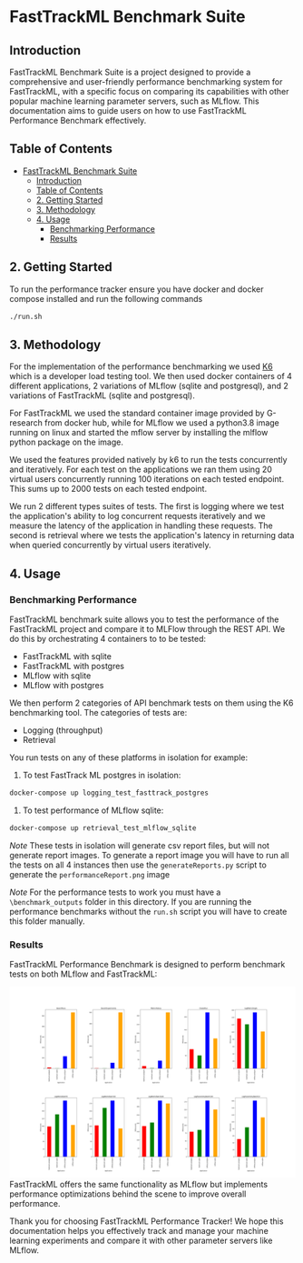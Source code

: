 # FastTrackML Benchmark Suite

## Introduction

FastTrackML Benchmark Suite is a project designed to provide a comprehensive and user-friendly performance benchmarking system for FastTrackML, with a specific focus on comparing its capabilities with other popular machine learning parameter servers, such as MLflow. This documentation aims to guide users on how to use FastTrackML Performance Benchmark effectively.

## Table of Contents

- [FastTrackML Benchmark Suite](#fasttrackml-benchmark-suite)
  - [Introduction](#introduction)
  - [Table of Contents](#table-of-contents)
  - [2. Getting Started ](#2-getting-started-)
  - [3. Methodology](#3-methodology)
  - [4. Usage ](#4-usage-)
    - [Benchmarking Performance ](#benchmarking-performance-)
    - [Results ](#results-)


## 2. Getting Started <a name="getting-started"></a>

To run the performance tracker ensure you have docker and docker compose installed and run the following commands

```bash
./run.sh
```

## 3. Methodology
For the implementation of the performance benchmarking we used [K6](https://k6.io) which is a developer load testing tool. We then used docker containers of 4 different applications, 2 variations of MLflow (sqlite and postgresql), and 2 variations of FastTrackML (sqlite and postgresql).

For FastTrackML we used the standard container image provided by G-research from docker hub, while for MLflow we used a python3.8 image running on linux and started the mflow server by installing the mlflow python package on the image.

We used the features provided natively by k6 to run the tests concurrently and iteratively. For each test on the applications we ran them using 20 virtual users concurrently running 100 iterations on each tested endpoint. This sums up to 2000 tests on each tested endpoint.

We run 2 different types suites of tests. The first is logging where we test the application's ability to log concurrent requests iteratively and we measure the latency of the application in handling these requests. The second is retrieval where we tests the application's latency in returning data when queried concurrently by virtual users iteratively.

## 4. Usage <a name="usage"></a>

### Benchmarking Performance <a name="benchmarking-performance"></a>

FastTrackML benchmark suite allows you to test the performance of the FastTrackML project and compare it to MLFlow through the REST API. We do this by orchestrating 4 containers to to be tested:
- FastTrackML with sqlite
- FastTrackML with postgres
- MLflow with sqlite
- MLflow with postgres

We then perform 2 categories of API benchmark tests on them using the K6 benchmarking tool. The categories of tests are:
- Logging (throughput)
- Retrieval

You run tests on any of these platforms in isolation for example:

1. To test FastTrack ML postgres in isolation:

```bash
docker-compose up logging_test_fasttrack_postgres
```

1. To test performance of MLflow sqlite:

```bash
docker-compose up retrieval_test_mlflow_sqlite
```

*Note* These tests in isolation will generate csv report files, but will not generate report images. To generate a report image you will have to run all the tests on all 4 instances then use the `generateReports.py` script to generate the `performanceReport.png` image

*Note* For the performance tests to work you must have a `\benchmark_outputs` folder in this directory. If you are running the performance benchmarks without the `run.sh` script you will have to create this folder manually.

### Results <a name="comparing-with-mlflow"></a>

FastTrackML Performance Benchmark is designed to perform benchmark tests on both MLflow and FastTrackML:

![Performance Report](performanceReport.png)
FastTrackML offers the same functionality as MLflow but implements performance optimizations behind the scene to improve overall performance.


Thank you for choosing FastTrackML Performance Tracker! We hope this documentation helps you effectively track and manage your machine learning experiments and compare it with other parameter servers like MLflow.